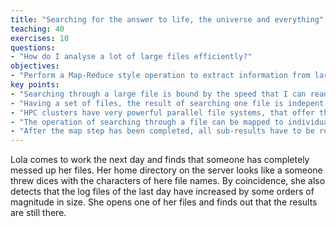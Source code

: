 ```yaml
---
title: "Searching for the answer to life, the universe and everything"
teaching: 40
exercises: 10
questions:
- "How do I analyse a lot of large files efficiently?"
objectives:
- "Perform a Map-Reduce style operation to extract information from large files and collect these into one final answer."
key points:
- "Searching through a large file is bound by the speed that I can read-in the file."
- "Having a set of files, the result of searching one file is indepent of searching its sibling."
- "HPC clusters have very powerful parallel file systems, that offer the best speed if data is accessed in parallel."
- "The operation of searching through a file can be mapped to individual nodes on the cluster. (map step)"
- "After the map step has been completed, all sub-results have to be reduced to one final result. (reduce step)"
---
```


Lola comes to work the next day and finds that someone has completely messed up her files. Her home directory on the server looks like a someone threw dices with the characters of here file names. By coincidence, she also detects that the log files of the last day have increased by some orders of magnitude in size. She opens one of her files and finds out that the results are still there.
